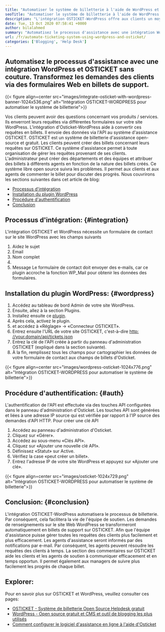 ```yaml
---
title: "Automatiser le système de billetterie à l'aide de WordPress et d'Osticket" 
seoTitle: "Automatiser le système de billetterie à l'aide de WordPress et d'Osticket" 
description: "L'intégration OSTICKET-WordPress offre aux clients un moyen de générer des billets de support à partir du site WordPress et de les gérer à partir du tableau de bord OSTICKET." 
date: Tue, 13 Oct 2020 07:58:41 +0000
author: bilalahmed
summary: "Automatisez le processus d'assistance avec une intégration WordPress et OSTICKET sans couture. Transformez les demandes des clients via des formulaires Web en billets de support." 
url: /fr/automate-ticketing-system-using-wordpress-and-osticket/
categories: ['Blogging', 'Help Desk']
---
```


## Automatisez le processus d'assistance avec une intégration WordPress et OSTICKET sans couture. Transformez les demandes des clients via des formulaires Web en billets de support.

{{< figure align=center src="images/integrate-osticket-with-wordpress-banner-1024x536.png" alt="Intégration OSTICKET-WORDPRESS pour automatiser le système de billetterie">}}

Vos clients peuvent avoir des questions concernant vos produits / services. Ils enverront leurs requêtes via différentes formulaires sur votre site WordPress. L'intégration d'Osticket-WordPress aide à convertir ces requêtes en billets. Il envoie des données via l'API au système d'assistance OSTICKET.
OSTICKET est un système de billetterie d'assistance open-source et gratuit. Les clients peuvent créer des billets concernant leurs requêtes sur OSTICKET. Ce système d'assistance permet à toute organisation de gérer les requêtes provenant de ses clients. L'administrateur peut créer des départements et des équipes et attribuer des billets à différents agents en fonction de la nature des billets créés. Ce système libre open source suivra les problèmes. Il permet aux clients et aux agents de commenter le billet pour discuter des progrès. Nous couvrirons les sections suivantes dans cet article de blog:
  * [Processus d'intégration][1]
  * [Installation du plugin WordPress][2]
  * [Procédure d'authentification][3]
  * [Conclusion][4]

## Processus d'intégration: {#integration}

L'intégration OSTICKET et WordPress nécessite un formulaire de contact sur le site WordPress avec les champs suivants
  1. Aidez le sujet
  2. Email
  3. Nom complet
  4.
  5. Message
Le formulaire de contact doit envoyer des e-mails, car ce plugin accroche la fonction WP_Mail pour obtenir les données des formulaires.

## Installation du plugin WordPress: {#wordpress}

  1. Accédez au tableau de bord Admin de votre site WordPress.
  2. Ensuite, allez à la section Plugins.
  3. Installez ensuite ce [plugin][5].
  4. Après cela, activez le plugin.
  5. et accédez à «Réglage» -> «Connecteur OSTICKET».
  6. Entrez ensuite l'URL de votre site OSTICKET, c'est-à-dire [http: //your.domain/api/tickets.json][6]
  7. Entrez la clé de l'API créée à partir du panneau d'administration OSTICKET (expliqué dans la section suivante).
  8. À la fin, remplissez tous les champs pour cartographier les données de votre formulaire de contact aux champs de billets d'Osticket.

{{< figure align=center src="images/wordpress-osticket-1024x776.png" alt="Intégration OSTICKET-WORDPRESS pour automatiser le système de billetterie">}}


## Procédure d'authentification: {#auth}

L'authentification de l'API est effectuée via des touches API configurées dans le panneau d'administration d'Osticket. Les touches API sont générées et liées à une adresse IP source qui est vérifiée par rapport à l'IP source des demandes d'API HTTP. Pour créer une clé API
  1. Accédez au panneau d'administration d'Osticket.
  2. Cliquez sur «Gérer».
  3. Accédez au sous-menu «Clés API».
  4. Cliquez sur «Ajouter une nouvelle clé API».
  5. Définissez «Statut» sur Active.
  6. Vérifiez la case «peut créer un billet».
  7. Entrez l'adresse IP de votre site WordPress et appuyez sur «Ajouter une clé».

{{< figure align=center src="images/osticket-1024x729.png" alt="Intégration OSTICKET-WORDPRESS pour automatiser le système de billetterie">}}


## Conclusion: {#conclusion}

L'intégration OSTICKET-WordPress automatisera le processus de billetterie. Par conséquent, cela facilitera la vie de l'équipe de soutien. Les demandes de renseignements sur le site Web WordPress se transformeront automatiquement en billets de support sur OSTICKET. Afin que l'équipe d'assistance puisse gérer toutes les requêtes des clients plus facilement et plus efficacement. Les agents d'assistance seront informés par des notifications par e-mail. Par conséquent, les agents peuvent résoudre les requêtes des clients à temps. La section des commentaires sur OSTICKET aide les clients et les agents de soutien à communiquer efficacement et en temps opportun. Il permet également aux managers de suivre plus facilement les progrès de chaque billet.

## Explorer:
Pour en savoir plus sur OSTICKET et WordPress, veuillez consulter ces pages:
  * [OSTICKET - Système de billetterie Open Source Helpdesk gratuit][7]
  * [WordPress - Open source gratuit et CMS et outil de blogging les plus utilisés][8]
  * [Comment configurer le logiciel d'assistance en ligne à l'aide d'Osticket][9]



[1]: #integration
[2]: #wordpress
[3]: #auth
[4]: #conclusion
[5]: https://href.li/?https://wordpress.org/plugins/scand-osticket-connector/
[6]: https://href.li/?http://your.domain/api/tickets.json
[7]: https://href.li/?https://products.containerize.com/helpdesk/osticket
[8]: https://href.li/?https://products.containerize.com/blogging/wordpress
[9]: https://blog.containerize.com/helpdesk/how-to-set-up-help-desk-system-using-osticket/
